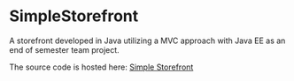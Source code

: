 # SimpleStorefront
A storefront developed in Java utilizing a MVC approach with Java EE as an end of semester team project.

The source code is hosted here: [Simple Storefront](https://github.com/amclees/SimpleStorefront)
